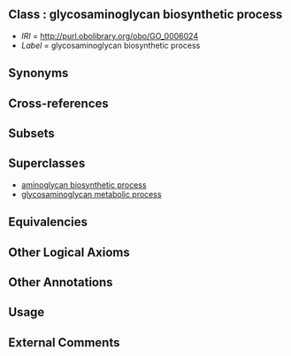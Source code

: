 
## Class : glycosaminoglycan biosynthetic process

 * *IRI* = http://purl.obolibrary.org/obo/GO_0006024
 * *Label* = glycosaminoglycan biosynthetic process

## Synonyms


## Cross-references


## Subsets


## Superclasses

 * [aminoglycan biosynthetic process](../../GO/23/GO_0006023.md)
 * [glycosaminoglycan metabolic process](../../GO/03/GO_0030203.md)

## Equivalencies


## Other Logical Axioms


## Other Annotations


## Usage


## External Comments

